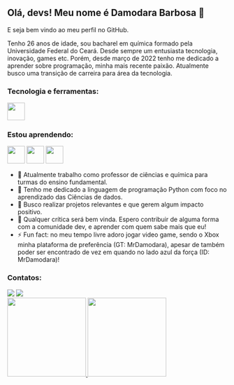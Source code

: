 ## Olá, devs! Meu nome é Damodara Barbosa 👋
E seja bem vindo ao meu perfil no GitHub.


Tenho 26 anos de idade, sou bacharel em química formado pela Universidade Federal do Ceará. Desde sempre um entusiasta tecnologia, inovação, games etc. Porém, desde março de 2022 tenho me dedicado a aprender sobre programação, minha mais recente paixão. Atualmente busco uma transição de carreira para área da tecnologia.

### Tecnologia e ferramentas:
<img src="https://cdn.jsdelivr.net/gh/devicons/devicon/icons/python/python-original-wordmark.svg" width="40" height="40"/>

### Estou aprendendo:
<img src="https://cdn.jsdelivr.net/gh/devicons/devicon/icons/numpy/numpy-original-wordmark.svg" width="40" height="40"/> <img src="https://cdn.jsdelivr.net/gh/devicons/devicon/icons/pandas/pandas-original-wordmark.svg" width="40" height="40"/> <img src="https://cdn.jsdelivr.net/gh/devicons/devicon/icons/flask/flask-original-wordmark.svg" width="40" height="40"/>

- 🔭 Atualmente trabalho como professor de ciências e química para turmas do ensino fundamental.
- 🌱 Tenho me dedicado a linguagem de programação Python com foco no aprendizado das Ciências de dados.
- 👯 Busco realizar projetos relevantes e que gerem algum impacto positivo.
- 🤔 Qualquer crítica será bem vinda. Espero contribuir de alguma forma com a comunidade dev, e aprender com quem sabe mais que eu!
- ⚡ Fun fact: no meu tempo livre adoro jogar video game, sendo o Xbox minha plataforma de preferência (GT: MrDamodara), apesar de também poder ser encontrado de vez em quando no lado azul da força (ID: MrDamodara)!

### Contatos:
<div>
<a href = "mailto:damodarabarbosa@gmail.com"><img src="https://img.shields.io/badge/Gmail-D14836?style=for-the-badge&logo=gmail&logoColor=white" target="_blank"></a>
<a href="https://www.linkedin.com/in/damodara-barbosa-0450b8244" target="_blank"><img src="https://img.shields.io/badge/-LinkedIn-%230077B5?style=for-the-badge&logo=linkedin&logoColor=white" target="_blank"></a>   
</div>


<div>
<a href="https://github.com/seu-usuário-aqui">
<img height="180em" src="https://github-readme-stats.vercel.app/api/top-langs/?username=DamodaraBarbosa&layout=compact&langs_count=7&theme=dracula"/>
<img height="180em" src="https://github-readme-stats.vercel.app/api?username=DamodaraBarbosa&show_icons=true&theme=dracula&include_all_commits=true&count_private=true"/>
</div>
